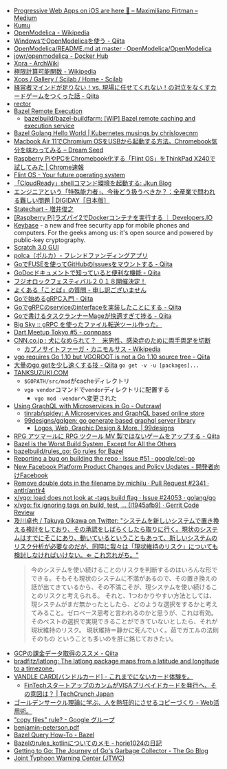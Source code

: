 * [Progressive Web Apps on iOS are here 🚀 – Maximiliano Firtman – Medium](https://medium.com/@firt/progressive-web-apps-on-ios-are-here-d00430dee3a7)
* [Kumu](https://kumu.io/)
* [OpenModelica - Wikipedia](https://en.m.wikipedia.org/wiki/OpenModelica)
* [WindowsでOpenModelicaを使う - Qiita](https://qiita.com/ats030/items/62403cbd9a6db7a8124b)
* [OpenModelica/README.md at master · OpenModelica/OpenModelica](https://github.com/OpenModelica/OpenModelica/blob/master/README.md)
* [jowr/openmodelica - Docker Hub](https://hub.docker.com/r/jowr/openmodelica/)
* [Xpra - ArchWiki](https://wiki.archlinux.jp/index.php/Xpra)
* [極限計算可能関数 - Wikipedia](https://ja.wikipedia.org/wiki/%E6%A5%B5%E9%99%90%E8%A8%88%E7%AE%97%E5%8F%AF%E8%83%BD%E9%96%A2%E6%95%B0)
* [Xcos / Gallery / Scilab / Home - Scilab](https://www.scilab.org/en/scilab/gallery/xcos)
* [経営者マインドが足りない！vs. 現場に任せてくれない！の対立をなくすカードゲームをつくった話 - Qiita](https://qiita.com/hirokidaichi/items/257cd3370f77f2a44737)
* [rector](http://rector.co.jp/)
* [Bazel Remote Execution](http://www.syntaxsuccess.com/viewarticle/bazel-remote-execution)
	* [bazelbuild/bazel-buildfarm: [WIP] Bazel remote caching and execution service](https://github.com/bazelbuild/bazel-buildfarm)
* [Bazel Golang Hello World | Kubernetes musings by chrislovecnm](https://chrislovecnm.com/golang/bazel/bazel-hello-world/)
* [Macbook Air 11でChromium OSをUSBから起動する方法。Chromebook気分を味わってみる – Dream Seed](https://www.dream-seed.com/weblog/note/macbook-air-11-chromium-os-usb-boot)
* [Raspberry PiやPCをChromebook化する「Flint OS」をThinkPad X240で試してみた | Chrome速報](https://chromesoku.com/flintos-on-x240/)
* [Flint OS - Your future operating system](https://flintos.io/)
* [「CloudReady」shellコマンド環境を起動する: Jkun Blog](http://s.jkunblog.com/article/179837971.html)
* [エンジニアという「特殊能力者」、今後どう扱うべきか？：全産業で問われる難しい問題 | DIGIDAY［日本版］](https://digiday.jp/agencies/shoptalk2018_shoptalk2018_whitepaper_promotion/)
* [Statechart - 増井俊之](https://scrapbox.io/masui/Statechart)
* [[Raspberry Pi]ラズパイ2でDockerコンテナを実行する ｜ Developers.IO](https://dev.classmethod.jp/hardware/docker-on-raspberry-pi2/)
* [Keybase](https://keybase.io/) - a new and free security app for mobile phones and computers. For the geeks among us: it's open source and powered by public-key cryptography.
* [Scratch 3.0 GUI](https://beta.scratch.mit.edu/)
* [polca（ポルカ）- フレンドファンディングアプリ](https://polca.jp/)
* [GoでFUSEを使ってGitHubのIssuesをマウントする - Qiita](https://qiita.com/lufia/items/7719dcf5c49b2c5c8d8d)
* [GoDocドキュメントで知っていると便利な機能 - Qiita](https://qiita.com/lufia/items/97acb391c26f967048f1)
* [フジオロックフェスティバル２０１８開催決定！](https://fujio-botsu10nen.jp/fujiorock/)
* [よくある「ことば」の質問 - 申し訳ございません](http://pj.ninjal.ac.jp/QandA/vocabulary/post-49/)
* [Goで始めるgRPC入門 - Qiita](https://qiita.com/marnie_ms4/items/4582a1a0db363fe246f3)
* [GoでgRPCのserviceのinterfaceを実装したことにする - Qiita](https://qiita.com/kazegusuri/items/327391ee09a3b4833019)
* [Goで書けるタスクランナーMageが快適すぎて捗る - Qiita](https://qiita.com/townewgokgok/items/faad9327927947646a23)
* [Big Sky :: gRPC を使ったファイル転送ツール作った。](https://mattn.kaoriya.net/software/lang/go/20180109102514.htm)
* [Dart Meetup Tokyo #5 - connpass](https://dartisans-jp.connpass.com/event/91133/)
* [CNN.co.jp : 犬になめられて？　米男性、感染症のために両手両足を切断](https://www.cnn.co.jp/usa/35123474.html)
	* [カプノサイトファーガ・カニモルサス - Wikipedia](https://ja.wikipedia.org/wiki/%E3%82%AB%E3%83%97%E3%83%8E%E3%82%B5%E3%82%A4%E3%83%88%E3%83%95%E3%82%A1%E3%83%BC%E3%82%AC%E3%83%BB%E3%82%AB%E3%83%8B%E3%83%A2%E3%83%AB%E3%82%B5%E3%82%B9)
* [vgo requires Go 1.10 but VGOROOT is not a Go 1.10 source tree - Qiita](https://qiita.com/takewaka/items/8c986bf340f89a56fcae)
* [大量のgo getを少し速くする技 - Qiita](https://qiita.com/Hiraku/items/069945e0011b9f78268d) `go get -v -u [packages]...`
* [TANKSUZUKI.COM](https://tanksuzuki.com/entries/golang-vgo/)
	* `$GOPATH/src/mod`がcacheディレクトリ
	* `vgo vendor`コマンドで`vendor`ディレクトリに配置する
		* `vgo mod -vendor`へ変更された
* [Using GraphQL with Microservices in Go - Outcrawl](https://outcrawl.com/go-graphql-gateway-microservices/)
	* [tinrab/spidey: A Microservices and GraphQL based online store](https://github.com/tinrab/spidey)
	* [99designs/gqlgen: go generate based graphql server library](https://github.com/99designs/gqlgen)
		* [Logos, Web, Graphic Design & More. | 99designs](https://99designs.com/)
* [RPG アツマールに RPG ツクール MV 製ではないゲームをアップする - Qiita](https://qiita.com/hajimehoshi/items/2a28b16a2e587c82ac5d)
* [Bazel is the Worst Build System, Except for All the Others](https://medium.com/windmill-engineering/bazel-is-the-worst-build-system-except-for-all-the-others-b369396a9e26)
* [bazelbuild/rules_go: Go rules for Bazel](https://github.com/bazelbuild/rules_go)
* [Reporting a bug on building the repo · Issue #51 · google/cel-go](https://github.com/google/cel-go/issues/51)
* [New Facebook Platform Product Changes and Policy Updates - 開発者向けFacebook](https://developers.facebook.com/blog/post/2018/04/24/new-facebook-platform-product-changes-policy-updates/)
* [Remove double dots in the filename by michilu · Pull Request #2341 · antlr/antlr4](https://github.com/antlr/antlr4/pull/2341)
* [x/vgo: load does not look at -tags build flag · Issue #24053 · golang/go](https://github.com/golang/go/issues/24053)
* [x/vgo: fix ignoring tags on build, test, ... (I1945afb9) · Gerrit Code Review](https://go-review.googlesource.com/c/vgo/+/113896)
* [及川卓也 / Takuya Oikawa on Twitter: "システムを新しいシステムで置き換える検討をしており、その承認をしばらくしたら取りに行く。現状のシステムはすでにそこにあり、動いているということもあって、新しいシステムのリスク分析が必要なのだが、同時に我々は「現状維持のリスク」についても検討しなければいけない。⇐ これ忘れがち。"](https://twitter.com/takoratta/status/1025524626703572992)
	> 今のシステムを使い続けることのリスクを判断するのはいろんな形でできる。そもそも現状のシステムに不満があるので、その置き換えの話が出てきているから、その不満こそが、現システムを使い続けることのリスクと考えられる。
	> それと、1つわかりやすい方法としては、現システムがまだ無かったとしたら、どのような選択をするかと考えてみること。ゼロベース思考と言われるのかと思うが、これは有効。
	> そのベストの選択で実現できることができていないとしたら、それが現状維持のリスク。
	> 現状維持＝静かに死んでいく。茹でガエルの法則そのもの ということも多いのを肝に銘じておきたい。
* [GCPの課金データ取得のススメ - Qiita](https://qiita.com/hnw/items/409d6b7c431ca5f74eb2)
* [bradfitz/latlong: The latlong package maps from a latitude and longitude to a timezone.](https://github.com/bradfitz/latlong)
* [VANDLE CARD[バンドルカード] - これまでにないカード体験を。](https://vandle.jp/specs/)
	* [FinTechスタートアップのカンムがVISAプリペイドカードを発行へ、その意図は？ | TechCrunch Japan](https://jp.techcrunch.com/2016/07/11/kanmu-prepaid/)
* [ゴールデンサークル理論に学ぶ、人を熱狂的にさせるコピーづくり - Web活用術。](https://swingroot.com/golden-circle-theory/)
* ["copy files" rule? - Google グループ](https://groups.google.com/forum/#!topic/bazel-discuss/EoiHjBPLNuY)
* [benjamin-peterson.pdf](https://il.pycon.org/2016/static/sessions/benjamin-peterson.pdf)
* [Bazel Query How-To - Bazel](https://docs.bazel.build/versions/master/query-how-to.html)
* [Bazelのrules_kotlinについてのメモ - horie1024の日記](http://horie1024.hatenablog.com/entry/2017/09/20/130706)
* [Getting to Go: The Journey of Go's Garbage Collector - The Go Blog](https://blog.golang.org/ismmkeynote)
* [Joint Typhoon Warning Center (JTWC)](http://www.metoc.navy.mil/jtwc/jtwc.html) 
<!--stackedit_data:
eyJwcm9wZXJ0aWVzIjoiZXh0ZW5zaW9uczpcbiAgcHJlc2V0Oi
BnZm1cbiIsImhpc3RvcnkiOlstMjgxNzk4MzEyXX0=
-->